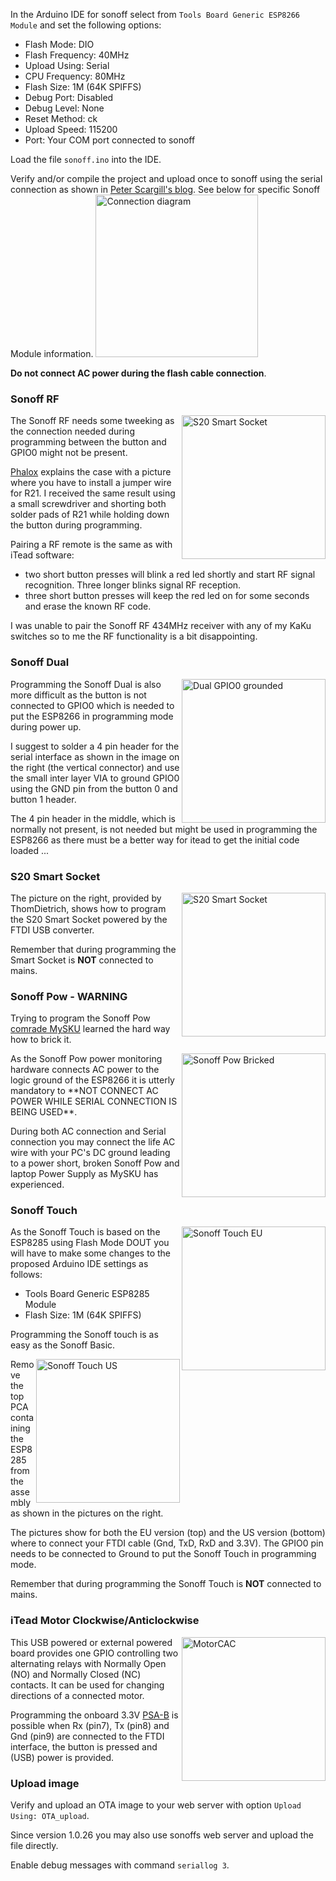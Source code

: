 In the Arduino IDE for sonoff select from ```Tools Board Generic ESP8266 Module``` and set the following options:

- Flash Mode: DIO
- Flash Frequency: 40MHz
- Upload Using: Serial
- CPU Frequency: 80MHz
- Flash Size: 1M (64K SPIFFS)
- Debug Port: Disabled
- Debug Level: None
- Reset Method: ck
- Upload Speed: 115200
- Port: Your COM port connected to sonoff

Load the file ```sonoff.ino``` into the IDE.

Verify and/or compile the project and upload once to sonoff using the serial connection as shown in [Peter Scargill's blog](http://tech.scargill.net/itead-slampher-and-sonoff). See below for specific Sonoff Module information.
<img alt="Connection diagram" src="https://github.com/arendst/arendst.github.io/blob/master/media/ProgramESP8266.jpg" height="260" /><br/> 

**Do not connect AC power during the flash cable connection**. 

### Sonoff RF
<img alt="S20 Smart Socket" src="https://github.com/arendst/arendst.github.io/blob/master/media/sonoffrffix.jpg" width="230" align="right" /> 
The Sonoff RF needs some tweeking as the connection needed during programming between the button and GPIO0 might not be present.

[Phalox](http://phalox.be/wp/electronics/itead-sonoff-slampher-custom-firmware-fix/) explains the case with a picture where you have to install a jumper wire for R21. I received the same result using a small screwdriver and shorting both solder pads of R21 while holding down the button during programming.

Pairing a RF remote is the same as with iTead software:
- two short button presses will blink a red led shortly and start RF signal recognition. Three longer blinks signal RF reception.
- three short button presses will keep the red led on for some seconds and erase the known RF code.

I was unable to pair the Sonoff RF 434MHz receiver with any of my KaKu switches so to me the RF functionality is a bit disappointing.

### Sonoff Dual
<img alt="Dual GPIO0 grounded" src="https://github.com/arendst/arendst.github.io/blob/master/media/dual2a.jpg" width="230" align="right" /> 
Programming the Sonoff Dual is also more difficult as the button is not connected to GPIO0 which is needed to put the ESP8266 in programming mode during power up.

I suggest to solder a 4 pin header for the serial interface as shown in the image on the right (the vertical connector) and use the small inter layer VIA to ground GPIO0 using the GND pin from the button 0 and button 1 header.

The 4 pin header in the middle, which is normally not present, is not needed but might be used in programming the ESP8266 as there must be a better way for itead to get the initial code loaded ...

### S20 Smart Socket
<img alt="S20 Smart Socket" src="https://github.com/arendst/arendst.github.io/blob/master/media/s20b.jpg" width="230" align="right" /> 
The picture on the right, provided by ThomDietrich, shows how to program the S20 Smart Socket powered by the FTDI USB converter.

Remember that during programming the Smart Socket is **NOT** connected to mains.

### Sonoff Pow - WARNING
Trying to program the Sonoff Pow [comrade MySKU](http://mysku.ru/blog/china-stores/45762.html) learned the hard way how to brick it.

<img alt="Sonoff Pow Bricked" src="https://github.com/arendst/arendst.github.io/blob/master/media/pow1.jpg" width="230" align="right" /> 
As the Sonoff Pow power monitoring hardware connects AC power to the logic ground of the ESP8266 it is utterly mandatory to **NOT CONNECT AC POWER WHILE SERIAL CONNECTION IS BEING USED**.

During both AC connection and Serial connection you may connect the life AC wire with your PC's DC ground leading to a power short, broken Sonoff Pow and laptop Power Supply as MySKU has experienced.

### Sonoff Touch
<img alt="Sonoff Touch EU" src="https://github.com/arendst/arendst.github.io/blob/master/media/toucheu.jpg" width="230" align="right" /> 
As the Sonoff Touch is based on the ESP8285 using Flash Mode DOUT you will have to make some changes to the proposed Arduino IDE settings as follows:

- Tools Board Generic ESP8285 Module
- Flash Size: 1M (64K SPIFFS)

Programming the Sonoff touch is as easy as the Sonoff Basic.

<img alt="Sonoff Touch US" src="https://github.com/arendst/arendst.github.io/blob/master/media/touchus.jpg" width="230" align="right" /> 
Remove the top PCA containing the ESP8285 from the assembly as shown in the pictures on the right.

The pictures show for both the EU version (top) and the US version (bottom) where to connect your FTDI cable (Gnd, TxD, RxD and 3.3V). The GPIO0 pin needs to be connected to Ground to put the Sonoff Touch in programming mode.

Remember that during programming the Sonoff Touch is **NOT** connected to mains.

### iTead Motor Clockwise/Anticlockwise
<img alt="MotorCAC" src="https://github.com/arendst/arendst.github.io/blob/master/media/motorcac1.jpg" width="230" align="right" /> 
This USB powered or external powered board provides one GPIO controlling two alternating relays with Normally Open (NO) and Normally Closed (NC) contacts. It can be used for changing directions of a connected motor.

Programming the onboard 3.3V [PSA-B](https://www.itead.cc/psa-01.html) is possible when Rx (pin7), Tx (pin8) and Gnd (pin9) are connected to the FTDI interface, the button is pressed and (USB) power is provided.

### Upload image
Verify and upload an OTA image to your web server with option ```Upload Using: OTA_upload```.

Since version 1.0.26 you may also use sonoffs web server and upload the file directly.

Enable debug messages with command ```seriallog 3```.